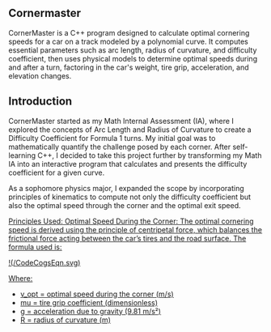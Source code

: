 ## Cornermaster
CornerMaster is a C++ program designed to calculate optimal cornering speeds for a car on a track modeled by a polynomial curve. It computes essential parameters such as arc length, radius of curvature, and difficulty coefficient, then uses physical models to determine optimal speeds during and after a turn, factoring in the car's weight, tire grip, acceleration, and elevation changes.

## Introduction

CornerMaster started as my Math Internal Assessment (IA), where I explored the concepts of Arc Length and Radius of Curvature to create a Difficulty Coefficient for Formula 1 turns. My initial goal was to mathematically quantify the challenge posed by each corner. After self-learning C++, I decided to take this project further by transforming my Math IA into an interactive program that calculates and presents the difficulty coefficient for a given curve.

As a sophomore physics major, I expanded the scope by incorporating principles of kinematics to compute not only the difficulty coefficient but also the optimal speed through the corner and the optimal exit speed.

<u>Principles Used:<u>
Optimal Speed During the Corner: The optimal cornering speed is derived using the principle of centripetal force, which balances the frictional force acting between the car’s tires and the road surface. The formula used is:

!(/CodeCogsEqn.svg)

Where:
- v_opt = optimal speed during the corner (m/s)
- mu = tire grip coefficient (dimensionless)
- g = acceleration due to gravity (9.81 m/s²)
- R = radius of curvature (m)

